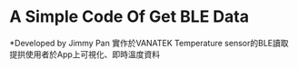 # A Simple Code Of Get BLE Data

*Developed by Jimmy Pan
實作於VANATEK Temperature sensor的BLE讀取
提拱使用者於App上可視化、即時溫度資料
